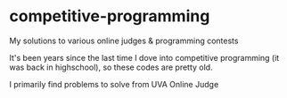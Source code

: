 # competitive-programming
My solutions to various online judges &amp; programming contests 

It's been years since the last time I dove into competitive programming (it was back in highschool), so these codes are pretty old.

I primarily find problems to solve from UVA Online Judge
